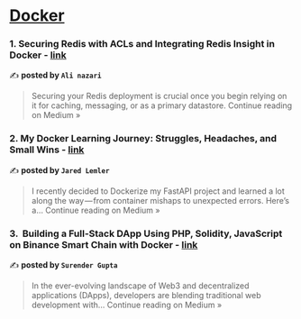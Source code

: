 
<h1><a href=https://medium.com/tag/docker/recommended target="_blank" rel="noopener noreferrer">Docker</a></h1>
<h3>1. Securing Redis with ACLs and Integrating Redis Insight in Docker - <a href="https://medium.com/@backendwithali/securing-redis-with-acls-and-integrating-redis-insight-in-docker-85120db869e7?source=rss------docker-5" target="_blank" rel="noopener noreferrer">link</a></h3>

✍️ **posted by `Ali nazari`**

<blockquote>Securing your Redis deployment is crucial once you begin relying on it for caching, messaging, or as a primary datastore.
Continue reading on Medium »</blockquote>

<h3>2. My Docker Learning Journey: Struggles, Headaches, and Small Wins - <a href="https://medium.com/@jaredtlemler/my-docker-learning-journey-struggles-headaches-and-small-wins-f262add51ae2?source=rss------docker-5" target="_blank" rel="noopener noreferrer">link</a></h3>

✍️ **posted by `Jared Lemler`**

<blockquote>I recently decided to Dockerize my FastAPI project and learned a lot along the way — from container mishaps to unexpected errors. Here’s a…
Continue reading on Medium »</blockquote>

<h3>3. ‍ Building a Full-Stack DApp Using PHP, Solidity, JavaScript on Binance Smart Chain with Docker - <a href="https://medium.com/@gupta.surender.1990/building-a-full-stack-dapp-using-php-solidity-javascript-on-binance-smart-chain-with-docker-0163b7fdcd44?source=rss------docker-5" target="_blank" rel="noopener noreferrer">link</a></h3>

✍️ **posted by `Surender Gupta`**

<blockquote>In the ever-evolving landscape of Web3 and decentralized applications (DApps), developers are blending traditional web development with…
Continue reading on Medium »</blockquote>

